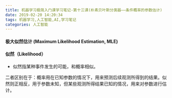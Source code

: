 ```yaml
---
title: 机器学习极简入门课学习笔记-第十三课(朴素贝叶斯分类器——条件概率的参数估计)
date: 2019-02-20 14:20:34
tags: 机器学习,人工智能,AI,学习笔记
categories: 人工智能
---
```


#### 极大似然估计 (Maximum Likelihood Estimation, MLE)

#### 似然（Likelihood）

- 似然指某种事件发生的可能，和概率相似。

二者区别在于：概率用在已知参数的情况下，用来预测后续观测所得到的结果。似然则正相反，用于参数未知，但某些观测所得结果已知的情况，用来对参数进行估计。